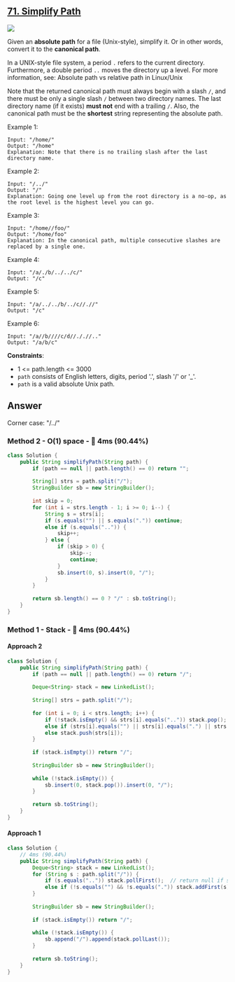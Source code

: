 ## [71. Simplify Path](https://leetcode.com/problems/simplify-path/)

![](https://github.com/weltond/DataStructure/blob/master/medium.PNG)


Given an **absolute path** for a file (Unix-style), simplify it. Or in other words, convert it to the **canonical path**.

In a UNIX-style file system, a period `.` refers to the current directory. Furthermore, a double period `..` moves the directory up a level. For more information, see: Absolute path vs relative path in Linux/Unix

Note that the returned canonical path must always begin with a slash `/`, and there must be only a single slash `/` between two directory names. The last directory name (if it exists) **must not** end with a trailing `/`. Also, the canonical path must be the **shortest** string representing the absolute path.

 

Example 1:
```
Input: "/home/"
Output: "/home"
Explanation: Note that there is no trailing slash after the last directory name.
```
Example 2:
```
Input: "/../"
Output: "/"
Explanation: Going one level up from the root directory is a no-op, as the root level is the highest level you can go.
```
Example 3:
```
Input: "/home//foo/"
Output: "/home/foo"
Explanation: In the canonical path, multiple consecutive slashes are replaced by a single one.
```
Example 4:
```
Input: "/a/./b/../../c/"
Output: "/c"
```
Example 5:
```
Input: "/a/../../b/../c//.//"
Output: "/c"
```
Example 6:
```
Input: "/a//b////c/d//././/.."
Output: "/a/b/c"
```

**Constraints**:

- 1 <= path.length <= 3000
- `path` consists of English letters, digits, period '.', slash '/' or '_'.
- `path` is a valid absolute Unix path.

## Answer
Corner case: "/../"

### Method 2 - O(1) space - :rocket: 4ms (90.44%)

```java
class Solution {
    public String simplifyPath(String path) {
        if (path == null || path.length() == 0) return "";
        
        String[] strs = path.split("/");
        StringBuilder sb = new StringBuilder();
        
        int skip = 0;
        for (int i = strs.length - 1; i >= 0; i--) {
            String s = strs[i];
            if (s.equals("") || s.equals(".")) continue;
            else if (s.equals("..")) {
                skip++;
            } else {
                if (skip > 0) {
                    skip--;
                    continue;
                }
                sb.insert(0, s).insert(0, "/");
            }
        }
        
        return sb.length() == 0 ? "/" : sb.toString();
    }
}
```

### Method 1 - Stack - :rocket: 4ms (90.44%)

#### Approach 2

```java
class Solution {
    public String simplifyPath(String path) {
        if (path == null || path.length() == 0) return "/";
        
        Deque<String> stack = new LinkedList();
        
        String[] strs = path.split("/");
        
        for (int i = 0; i < strs.length; i++) {
            if (!stack.isEmpty() && strs[i].equals("..")) stack.pop();
            else if (strs[i].equals("") || strs[i].equals(".") || strs[i].equals("..")) continue;
            else stack.push(strs[i]);
        }
        
        if (stack.isEmpty()) return "/";
        
        StringBuilder sb = new StringBuilder();
        
        while (!stack.isEmpty()) {
            sb.insert(0, stack.pop()).insert(0, "/");
        }
        
        return sb.toString();
    }
}
```

#### Approach 1
```java
class Solution {
    // 4ms (90.44%)
    public String simplifyPath(String path) {
        Deque<String> stack = new LinkedList();
        for (String s : path.split("/")) {
            if (s.equals("..")) stack.pollFirst();  // return null if stack is empty
            else if (!s.equals("") && !s.equals(".")) stack.addFirst(s);   
        }
        
        StringBuilder sb = new StringBuilder();
        
        if (stack.isEmpty()) return "/";
        
        while (!stack.isEmpty()) {
            sb.append("/").append(stack.pollLast());
        }
        
        return sb.toString();
    }
}
```
